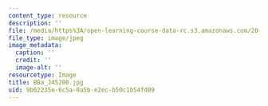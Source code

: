 ```yaml
---
content_type: resource
description: ''
file: /media/https%3A/open-learning-course-data-rc.s3.amazonaws.com/20-020-introduction-to-biological-engineering-design-spring-2009/9b62235e6c5a0a5be2ecb50c1b54fd09_BBa_J45200.jpg
file_type: image/jpeg
image_metadata:
  caption: ''
  credit: ''
  image-alt: ''
resourcetype: Image
title: BBa_J45200.jpg
uid: 9b62235e-6c5a-0a5b-e2ec-b50c1b54fd09
---
```

